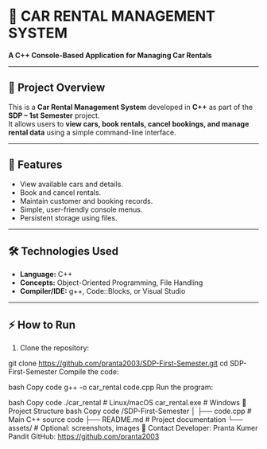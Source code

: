 # 🚗 CAR RENTAL MANAGEMENT SYSTEM

**A C++ Console-Based Application for Managing Car Rentals**

---

## 📌 Project Overview
This is a **Car Rental Management System** developed in **C++** as part of the **SDP – 1st Semester** project.  
It allows users to **view cars, book rentals, cancel bookings, and manage rental data** using a simple command-line interface.

---

## 🌟 Features
- View available cars and details.
- Book and cancel rentals.
- Maintain customer and booking records.
- Simple, user-friendly console menus.
- Persistent storage using files.

---

## 🛠️ Technologies Used
- **Language:** C++
- **Concepts:** Object-Oriented Programming, File Handling
- **Compiler/IDE:** g++, Code::Blocks, or Visual Studio

---

## ⚡ How to Run
1. Clone the repository:

git clone https://github.com/pranta2003/SDP-First-Semester.git
cd SDP-First-Semester
Compile the code:

bash
Copy code
g++ -o car_rental code.cpp
Run the program:

bash
Copy code
./car_rental   # Linux/macOS
car_rental.exe # Windows
📂 Project Structure
bash
Copy code
/SDP-First-Semester
│
├── code.cpp    # Main C++ source code
├── README.md   # Project documentation
└── assets/     # Optional: screenshots, images
📧 Contact
Developer: Pranta Kumer Pandit
GitHub: https://github.com/pranta2003
